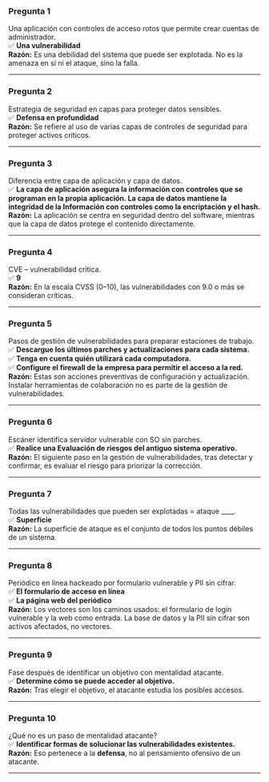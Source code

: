 
### **Pregunta 1**

Una aplicación con controles de acceso rotos que permite crear cuentas de administrador.  
✅ **Una vulnerabilidad**  
**Razón:** Es una debilidad del sistema que puede ser explotada. No es la amenaza en sí ni el ataque, sino la falla.

---

### **Pregunta 2**

Estrategia de seguridad en capas para proteger datos sensibles.  
✅ **Defensa en profundidad**  
**Razón:** Se refiere al uso de varias capas de controles de seguridad para proteger activos críticos.

---

### **Pregunta 3**

Diferencia entre capa de aplicación y capa de datos.  
✅ **La capa de aplicación asegura la información con controles que se programan en la propia aplicación. La capa de datos mantiene la integridad de la Información con controles como la encriptación y el hash.**  
**Razón:** La aplicación se centra en seguridad dentro del software, mientras que la capa de datos protege el contenido directamente.

---

### **Pregunta 4**

CVE – vulnerabilidad crítica.  
✅ **9**  
**Razón:** En la escala CVSS (0–10), las vulnerabilidades con 9.0 o más se consideran críticas.

---

### **Pregunta 5**

Pasos de gestión de vulnerabilidades para preparar estaciones de trabajo.  
✅ **Descargue los últimos parches y actualizaciones para cada sistema.**  
✅ **Tenga en cuenta quién utilizará cada computadora.**  
✅ **Configure el firewall de la empresa para permitir el acceso a la red.**  
**Razón:** Estas son acciones preventivas de configuración y actualización. Instalar herramientas de colaboración no es parte de la gestión de vulnerabilidades.

---

### **Pregunta 6**

Escáner identifica servidor vulnerable con SO sin parches.  
✅ **Realice una Evaluación de riesgos del antiguo sistema operativo.**  
**Razón:** El siguiente paso en la gestión de vulnerabilidades, tras detectar y confirmar, es evaluar el riesgo para priorizar la corrección.

---

### **Pregunta 7**

Todas las vulnerabilidades que pueden ser explotadas = ataque ____.  
✅ **Superficie**  
**Razón:** La superficie de ataque es el conjunto de todos los puntos débiles de un sistema.

---

### **Pregunta 8**

Periódico en línea hackeado por formulario vulnerable y PII sin cifrar.  
✅ **El formulario de acceso en línea**  
✅ **La página web del periódico**  
**Razón:** Los vectores son los caminos usados: el formulario de login vulnerable y la web como entrada. La base de datos y la PII sin cifrar son activos afectados, no vectores.

---

### **Pregunta 9**

Fase después de identificar un objetivo con mentalidad atacante.  
✅ **Determine cómo se puede acceder al objetivo.**  
**Razón:** Tras elegir el objetivo, el atacante estudia los posibles accesos.

---

### **Pregunta 10**

¿Qué no es un paso de mentalidad atacante?  
✅ **Identificar formas de solucionar las vulnerabilidades existentes.**  
**Razón:** Eso pertenece a la **defensa**, no al pensamiento ofensivo de un atacante.

---

